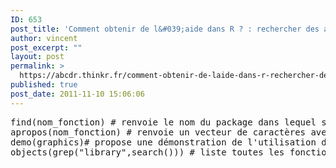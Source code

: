 ```yaml
---
ID: 653
post_title: 'Comment obtenir de l&#039;aide dans R ? : rechercher des aides, packages, fonctions'
author: vincent
post_excerpt: ""
layout: post
permalink: >
  https://abcdr.thinkr.fr/comment-obtenir-de-laide-dans-r-rechercher-des-aides-packages-fonctions/
published: true
post_date: 2011-11-10 15:06:06
---
```

 <pre>find(nom_fonction) # renvoie le nom du package dans lequel se trouve la fonction<br />apropos(nom_fonction) # renvoie un vecteur de caractères avec le nom de toutes les fonctions en lien avec la première<br />demo(graphics)# propose une démonstration de l'utilisation des graphiques avec les codes et les graphiques associés. A la place de graphics on peut également écrire persp, plotmath...<br />objects(grep("library",search())) # liste toutes les fonctions présentes dans la librairie </pre>